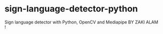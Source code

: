 # sign-language-detector-python

Sign language detector with Python, OpenCV and Mediapipe BY ZAKI ALAM !

